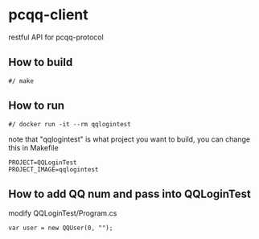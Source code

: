 # pcqq-client
restful API for pcqq-protocol

## How to build
```
#/ make
```

## How to run
```
#/ docker run -it --rm qqlogintest
```

note that "qqlogintest" is what project you want to build, you can change this in Makefile

```
PROJECT=QQLoginTest
PROJECT_IMAGE=qqlogintest
```

## How to add QQ num and pass into QQLoginTest

modify QQLoginTest/Program.cs

```
var user = new QQUser(0, "");
```


